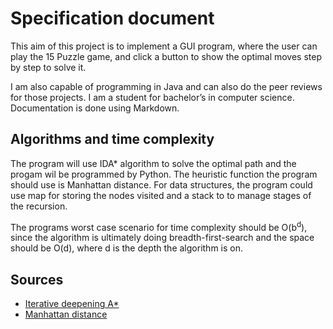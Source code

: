 # Specification document

This aim of this project is to implement a GUI program, where the user can play the 15 Puzzle game, and click a button to show the optimal moves step by step to solve it. 

I am also capable of programming in Java and can also do the peer reviews for those projects. I am a student for  bachelor’s in computer science. 
Documentation is done using Markdown.

## Algorithms and time complexity

The program will use IDA* algorithm to solve the optimal path and the progam wil be programmed by Python. The heuristic function the program should use is Manhattan distance. For data structures, the program could use map for storing the nodes visited and a stack to to manage stages of the recursion.

The programs worst case scenario for time complexity should be O(b<sup>d</sup>), since the algorithm is ultimately doing breadth-first-search and the space should be O(d), where d is the depth the algorithm is on.

## Sources

* [Iterative deepening A*](https://en.wikipedia.org/wiki/Iterative_deepening_A*)
* [Manhattan distance](https://iq.opengenus.org/manhattan-distance/)


